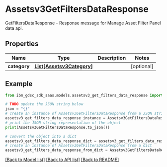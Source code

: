 # Assetsv3GetFiltersDataResponse

GetFiltersDataResponse - Response message for Manage Asset Filter Panel data api.

## Properties

Name | Type | Description | Notes
------------ | ------------- | ------------- | -------------
**category** | [**List[Assetsv3Category]**](Assetsv3Category.md) |  | [optional] 

## Example

```python
from ibm_gdsc_sdk_saas.models.assetsv3_get_filters_data_response import Assetsv3GetFiltersDataResponse

# TODO update the JSON string below
json = "{}"
# create an instance of Assetsv3GetFiltersDataResponse from a JSON string
assetsv3_get_filters_data_response_instance = Assetsv3GetFiltersDataResponse.from_json(json)
# print the JSON string representation of the object
print(Assetsv3GetFiltersDataResponse.to_json())

# convert the object into a dict
assetsv3_get_filters_data_response_dict = assetsv3_get_filters_data_response_instance.to_dict()
# create an instance of Assetsv3GetFiltersDataResponse from a dict
assetsv3_get_filters_data_response_from_dict = Assetsv3GetFiltersDataResponse.from_dict(assetsv3_get_filters_data_response_dict)
```
[[Back to Model list]](../README.md#documentation-for-models) [[Back to API list]](../README.md#documentation-for-api-endpoints) [[Back to README]](../README.md)


